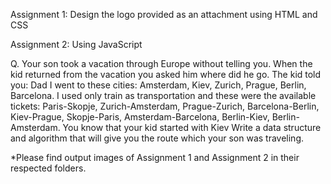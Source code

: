 Assignment 1: Design the logo provided as an attachment using HTML and CSS

Assignment 2: Using JavaScript

Q. Your son took a vacation through Europe without telling you. When the kid returned from the vacation you asked him where did he go. The kid told you: Dad I went to these cities: Amsterdam, Kiev, Zurich, Prague, Berlin, Barcelona. I used only train as transportation and these were the available tickets: Paris-Skopje, Zurich-Amsterdam, Prague-Zurich, Barcelona-Berlin, Kiev-Prague, Skopje-Paris, Amsterdam-Barcelona, Berlin-Kiev, Berlin-Amsterdam. You know that your kid started with Kiev Write a data structure and algorithm that will give you the route which your son was traveling.

\*Please find output images of Assignment 1 and Assignment 2 in their respected folders.
